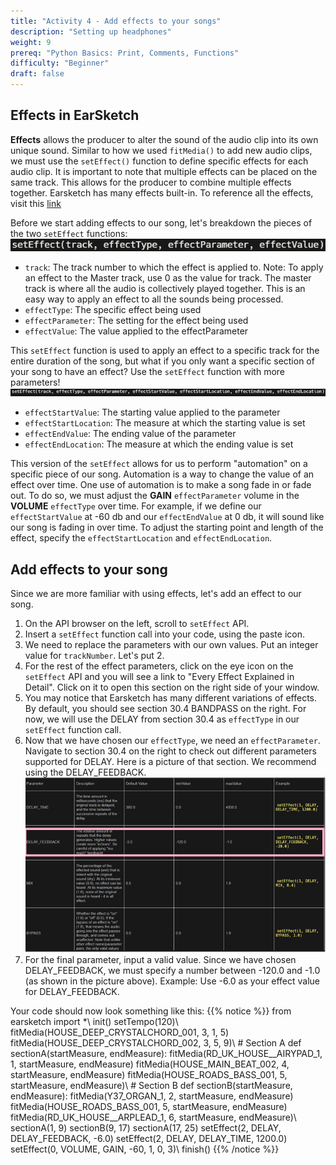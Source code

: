 ```yaml
---
title: "Activity 4 - Add effects to your songs"
description: "Setting up headphones"
weight: 9
prereq: "Python Basics: Print, Comments, Functions"
difficulty: "Beginner"
draft: false
---
```


Effects in EarSketch
-------------------------------------
**Effects** allows the producer to alter the sound of the audio clip
into its own unique sound. Similar to how we used `fitMedia()` to add
new audio clips, we must use the `setEffect()` function to define
specific effects for each audio clip. It is important to note that
multiple effects can be placed on the same track. This allows for the
producer to combine multiple effects together. Earsketch has many
effects built-in. To reference all the effects, visit this
[link](https://earsketch.gatech.edu/earsketch2/#?curriculum=5-1-0&language=python)

Before we start adding effects to our song, let\'s breakdown the pieces
of the two `setEffect` functions:
![](../img/screenshot-seteffect1.png)

-   `track`: The track number to which the effect is applied to. Note:
    To apply an effect to the Master track, use 0 as the value for
    track. The master track is where all the audio is collectively
    played together. This is an easy way to apply an effect to all the
    sounds being processed.
-   `effectType`: The specific effect being used
-   `effectParameter`: The setting for the effect being used
-   `effectValue`: The value applied to the effectParameter

This `setEffect` function is used to apply an effect to a specific track
for the entire duration of the song, but what if you only want a
specific section of your song to have an effect? Use the `setEffect`
function with more parameters!
![](../img/screenshot-seteffect2.png)

-   `effectStartValue`: The starting value applied to the parameter
-   `effectStartLocation`: The measure at which the starting value is
    set
-   `effectEndValue`: The ending value of the parameter
-   `effectEndLocation`: The measure at which the ending value is set

This version of the `setEffect` allows for us to perform \"automation\"
on a specific piece of our song. Automation is a way to change the value
of an effect over time. One use of automation is to make a song fade in
or fade out. To do so, we must adjust the **GAIN** `effectParameter`
volume in the **VOLUME** `effectType` over time. For example, if we
define our `effectStartValue` at -60 db and our `effectEndValue` at 0
db, it will sound like our song is fading in over time. To adjust the
starting point and length of the effect, specify the
`effectStartLocation` and `effectEndLocation`.

Add effects to your song
-------------------------------------

Since we are more familiar with using effects, let's add an effect to
our song.

1.  On the API browser on the left, scroll to `setEffect` API.
2.  Insert a `setEffect` function call into your code, using the paste icon.
3.  We need to replace the parameters with our own values. Put an
    integer value for `trackNumber`. Let's put 2.
4.  For the rest of the effect parameters, click on the eye icon on the `setEffect` API and you will
    see a link to "Every Effect Explained in Detail". Click on it to
    open this section on the right side of your window.
5.  You may notice that Earsketch has many different variations of
    effects. By default, you should see section 30.4 BANDPASS on the
    right. For now, we will use the DELAY from section 30.4 as
    `effectType` in our `setEffect` function call.
6.  Now that we have chosen our `effectType`, we need an
    `effectParameter`. Navigate to section 30.4 on the right to check
    out different parameters supported for DELAY. Here is a picture of
    that section. We recommend using the DELAY\_FEEDBACK.
    ![](../img/screenshot-effect-parameter.png)
7.  For the final parameter, input a valid value. Since we have chosen
    DELAY\_FEEDBACK, we must specify a number between -120.0 and -1.0
    (as shown in the picture above). Example: Use -6.0 as your effect
    value for DELAY\_FEEDBACK.

Your code should now look something like this:
{{% notice %}}
    from earsketch import *\\
    init()
    setTempo(120)\\
    fitMedia(HOUSE_DEEP_CRYSTALCHORD_001, 3, 1, 5)
    fitMedia(HOUSE_DEEP_CRYSTALCHORD_002, 3, 5, 9)\\
    \# Section A
    def sectionA(startMeasure, endMeasure):
        fitMedia(RD_UK_HOUSE__AIRYPAD_1, 1, startMeasure, endMeasure)
        fitMedia(HOUSE_MAIN_BEAT_002, 4, startMeasure, endMeasure)
        fitMedia(HOUSE_ROADS_BASS_001, 5, startMeasure, endMeasure)\\
    \# Section B
    def sectionB(startMeasure, endMeasure): 
        fitMedia(Y37_ORGAN_1, 2, startMeasure, endMeasure)
        fitMedia(HOUSE_ROADS_BASS_001, 5, startMeasure, endMeasure)
        fitMedia(RD_UK_HOUSE__ARPLEAD_1, 6, startMeasure, endMeasure)\\
    sectionA(1, 9)
    sectionB(9, 17)
    sectionA(17, 25)
    setEffect(2, DELAY, DELAY_FEEDBACK, -6.0)
    setEffect(2, DELAY, DELAY_TIME, 1200.0)
    setEffect(0, VOLUME, GAIN, -60, 1, 0, 3)\\
    finish()
{{% /notice %}}
